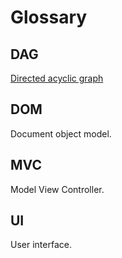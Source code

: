 # Glossary

## DAG

[Directed acyclic graph](https://en.wikipedia.org/wiki/Directed_acyclic_graph)

## DOM

Document object model.

## MVC

Model View Controller.

## UI

User interface.